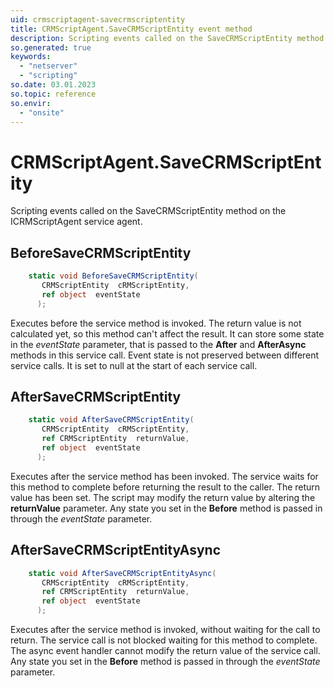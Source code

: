 ```yaml
---
uid: crmscriptagent-savecrmscriptentity
title: CRMScriptAgent.SaveCRMScriptEntity event method
description: Scripting events called on the SaveCRMScriptEntity method on the CRMScriptAgent service agent.
so.generated: true
keywords:
  - "netserver"
  - "scripting"
so.date: 03.01.2023
so.topic: reference
so.envir:
  - "onsite"
---
```

# CRMScriptAgent.SaveCRMScriptEntity

Scripting events called on the <see cref='M:SuperOffice.CRM.Services.ICRMScriptAgent.SaveCRMScriptEntity'>SaveCRMScriptEntity</see> method on the <see cref='ICRMScriptAgent'>ICRMScriptAgent</see>  service agent.

## BeforeSaveCRMScriptEntity
```cs
    static void BeforeSaveCRMScriptEntity(
       CRMScriptEntity  cRMScriptEntity,
       ref object  eventState
      );
```
Executes before the service method is invoked.
The return value is not calculated yet, so this method can't affect the result.
It can store some state in the *eventState* parameter, that is passed to the **After** and **AfterAsync** methods in this service call.
Event state is not preserved between different service calls. It is set to null at the start of each service call.
## AfterSaveCRMScriptEntity
```cs
    static void AfterSaveCRMScriptEntity(
       CRMScriptEntity  cRMScriptEntity,
       ref CRMScriptEntity  returnValue,
       ref object  eventState
      );
```
Executes after the service method has been invoked. The service waits for this method to complete before returning the result to the caller.
The return value has been set. The script may modify the return value by altering the **returnValue** parameter.
Any state you set in the **Before** method is passed in through the *eventState* parameter.
## AfterSaveCRMScriptEntityAsync
```cs
    static void AfterSaveCRMScriptEntityAsync(
       CRMScriptEntity  cRMScriptEntity,
       ref CRMScriptEntity  returnValue,
       ref object  eventState
      );
```
Executes after the service method is invoked, without waiting for the call to return.
The service call is not blocked waiting for this method to complete.
The async event handler cannot modify the return value of the service call.
Any state you set in the **Before** method is passed in through the *eventState* parameter.

